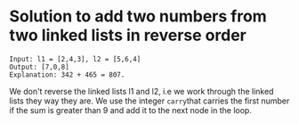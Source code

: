 # Solution to add two numbers from two linked lists in reverse order

```
Input: l1 = [2,4,3], l2 = [5,6,4]
Output: [7,0,8]
Explanation: 342 + 465 = 807.
```
We don't reverse the linked lists l1 and l2, i.e we work through the linked lists they way they are. We use the integer
`carry`that carries the first number if the sum is greater than 9 and add it to the next node in the loop. 
